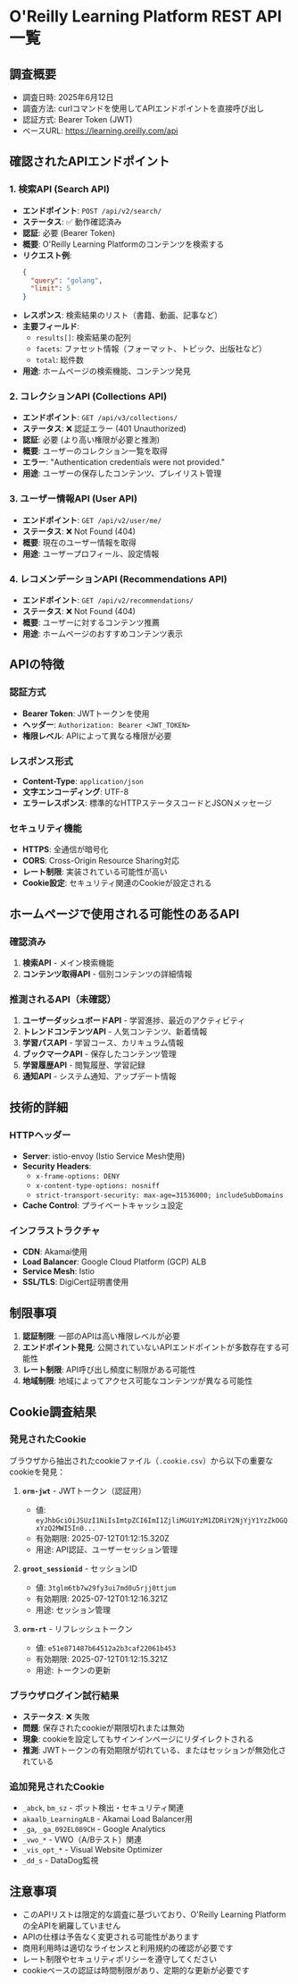 # O'Reilly Learning Platform REST API 一覧

## 調査概要
- 調査日時: 2025年6月12日
- 調査方法: curlコマンドを使用してAPIエンドポイントを直接呼び出し
- 認証方式: Bearer Token (JWT)
- ベースURL: https://learning.oreilly.com/api

## 確認されたAPIエンドポイント

### 1. 検索API (Search API)
- **エンドポイント**: `POST /api/v2/search/`
- **ステータス**: ✅ 動作確認済み
- **認証**: 必要 (Bearer Token)
- **概要**: O'Reilly Learning Platformのコンテンツを検索する
- **リクエスト例**:
  ```json
  {
    "query": "golang",
    "limit": 5
  }
  ```
- **レスポンス**: 検索結果のリスト（書籍、動画、記事など）
- **主要フィールド**:
  - `results[]`: 検索結果の配列
  - `facets`: ファセット情報（フォーマット、トピック、出版社など）
  - `total`: 総件数
- **用途**: ホームページの検索機能、コンテンツ発見

### 2. コレクションAPI (Collections API)
- **エンドポイント**: `GET /api/v3/collections/`
- **ステータス**: ❌ 認証エラー (401 Unauthorized)
- **認証**: 必要 (より高い権限が必要と推測)
- **概要**: ユーザーのコレクション一覧を取得
- **エラー**: "Authentication credentials were not provided."
- **用途**: ユーザーの保存したコンテンツ、プレイリスト管理

### 3. ユーザー情報API (User API)
- **エンドポイント**: `GET /api/v2/user/me/`
- **ステータス**: ❌ Not Found (404)
- **概要**: 現在のユーザー情報を取得
- **用途**: ユーザープロフィール、設定情報

### 4. レコメンデーションAPI (Recommendations API)
- **エンドポイント**: `GET /api/v2/recommendations/`
- **ステータス**: ❌ Not Found (404)
- **概要**: ユーザーに対するコンテンツ推薦
- **用途**: ホームページのおすすめコンテンツ表示

## APIの特徴

### 認証方式
- **Bearer Token**: JWTトークンを使用
- **ヘッダー**: `Authorization: Bearer <JWT_TOKEN>`
- **権限レベル**: APIによって異なる権限が必要

### レスポンス形式
- **Content-Type**: `application/json`
- **文字エンコーディング**: UTF-8
- **エラーレスポンス**: 標準的なHTTPステータスコードとJSONメッセージ

### セキュリティ機能
- **HTTPS**: 全通信が暗号化
- **CORS**: Cross-Origin Resource Sharing対応
- **レート制限**: 実装されている可能性が高い
- **Cookie設定**: セキュリティ関連のCookieが設定される

## ホームページで使用される可能性のあるAPI

### 確認済み
1. **検索API** - メイン検索機能
2. **コンテンツ取得API** - 個別コンテンツの詳細情報

### 推測されるAPI（未確認）
1. **ユーザーダッシュボードAPI** - 学習進捗、最近のアクティビティ
2. **トレンドコンテンツAPI** - 人気コンテンツ、新着情報
3. **学習パスAPI** - 学習コース、カリキュラム情報
4. **ブックマークAPI** - 保存したコンテンツ管理
5. **学習履歴API** - 閲覧履歴、学習記録
6. **通知API** - システム通知、アップデート情報

## 技術的詳細

### HTTPヘッダー
- **Server**: istio-envoy (Istio Service Mesh使用)
- **Security Headers**: 
  - `x-frame-options: DENY`
  - `x-content-type-options: nosniff`
  - `strict-transport-security: max-age=31536000; includeSubDomains`
- **Cache Control**: プライベートキャッシュ設定

### インフラストラクチャ
- **CDN**: Akamai使用
- **Load Balancer**: Google Cloud Platform (GCP) ALB
- **Service Mesh**: Istio
- **SSL/TLS**: DigiCert証明書使用

## 制限事項

1. **認証制限**: 一部のAPIは高い権限レベルが必要
2. **エンドポイント発見**: 公開されていないAPIエンドポイントが多数存在する可能性
3. **レート制限**: API呼び出し頻度に制限がある可能性
4. **地域制限**: 地域によってアクセス可能なコンテンツが異なる可能性

## Cookie調査結果

### 発見されたCookie
ブラウザから抽出されたcookieファイル（`.cookie.csv`）から以下の重要なcookieを発見：

1. **`orm-jwt`** - JWTトークン（認証用）
   - 値: `eyJhbGciOiJSUzI1NiIsImtpZCI6ImI1ZjliMGU1YzM1ZDRiY2NjYjY1YzZkOGQxYzQ2MWI5In0...`
   - 有効期限: 2025-07-12T01:12:15.320Z
   - 用途: API認証、ユーザーセッション管理

2. **`groot_sessionid`** - セッションID
   - 値: `3tglm6tb7w29fy3ui7md0u5rjj0ttjum`
   - 有効期限: 2025-07-12T01:12:16.321Z
   - 用途: セッション管理

3. **`orm-rt`** - リフレッシュトークン
   - 値: `e51e871487b64512a2b3caf22061b453`
   - 有効期限: 2025-07-12T01:12:15.321Z
   - 用途: トークンの更新

### ブラウザログイン試行結果
- **ステータス**: ❌ 失敗
- **問題**: 保存されたcookieが期限切れまたは無効
- **現象**: cookieを設定してもサインインページにリダイレクトされる
- **推測**: JWTトークンの有効期限が切れている、またはセッションが無効化されている

### 追加発見されたCookie
- `_abck`, `bm_sz` - ボット検出・セキュリティ関連
- `akaalb_LearningALB` - Akamai Load Balancer用
- `_ga`, `_ga_092EL089CH` - Google Analytics
- `_vwo_*` - VWO（A/Bテスト）関連
- `_vis_opt_*` - Visual Website Optimizer
- `_dd_s` - DataDog監視

## 注意事項

- このAPIリストは限定的な調査に基づいており、O'Reilly Learning Platformの全APIを網羅していません
- APIの仕様は予告なく変更される可能性があります
- 商用利用時は適切なライセンスと利用規約の確認が必要です
- レート制限やセキュリティポリシーを遵守してください
- cookieベースの認証は時間制限があり、定期的な更新が必要です
